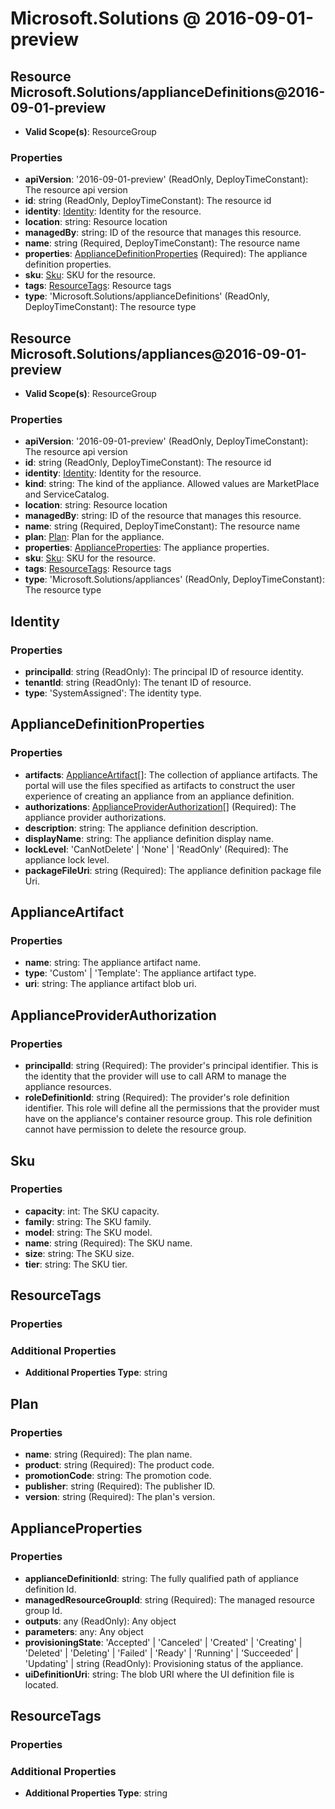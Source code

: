 # Microsoft.Solutions @ 2016-09-01-preview

## Resource Microsoft.Solutions/applianceDefinitions@2016-09-01-preview
* **Valid Scope(s)**: ResourceGroup
### Properties
* **apiVersion**: '2016-09-01-preview' (ReadOnly, DeployTimeConstant): The resource api version
* **id**: string (ReadOnly, DeployTimeConstant): The resource id
* **identity**: [Identity](#identity): Identity for the resource.
* **location**: string: Resource location
* **managedBy**: string: ID of the resource that manages this resource.
* **name**: string (Required, DeployTimeConstant): The resource name
* **properties**: [ApplianceDefinitionProperties](#appliancedefinitionproperties) (Required): The appliance definition properties.
* **sku**: [Sku](#sku): SKU for the resource.
* **tags**: [ResourceTags](#resourcetags): Resource tags
* **type**: 'Microsoft.Solutions/applianceDefinitions' (ReadOnly, DeployTimeConstant): The resource type

## Resource Microsoft.Solutions/appliances@2016-09-01-preview
* **Valid Scope(s)**: ResourceGroup
### Properties
* **apiVersion**: '2016-09-01-preview' (ReadOnly, DeployTimeConstant): The resource api version
* **id**: string (ReadOnly, DeployTimeConstant): The resource id
* **identity**: [Identity](#identity): Identity for the resource.
* **kind**: string: The kind of the appliance. Allowed values are MarketPlace and ServiceCatalog.
* **location**: string: Resource location
* **managedBy**: string: ID of the resource that manages this resource.
* **name**: string (Required, DeployTimeConstant): The resource name
* **plan**: [Plan](#plan): Plan for the appliance.
* **properties**: [ApplianceProperties](#applianceproperties): The appliance properties.
* **sku**: [Sku](#sku): SKU for the resource.
* **tags**: [ResourceTags](#resourcetags): Resource tags
* **type**: 'Microsoft.Solutions/appliances' (ReadOnly, DeployTimeConstant): The resource type

## Identity
### Properties
* **principalId**: string (ReadOnly): The principal ID of resource identity.
* **tenantId**: string (ReadOnly): The tenant ID of resource.
* **type**: 'SystemAssigned': The identity type.

## ApplianceDefinitionProperties
### Properties
* **artifacts**: [ApplianceArtifact](#applianceartifact)[]: The collection of appliance artifacts. The portal will use the files specified as artifacts to construct the user experience of creating an appliance from an appliance definition.
* **authorizations**: [ApplianceProviderAuthorization](#applianceproviderauthorization)[] (Required): The appliance provider authorizations.
* **description**: string: The appliance definition description.
* **displayName**: string: The appliance definition display name.
* **lockLevel**: 'CanNotDelete' | 'None' | 'ReadOnly' (Required): The appliance lock level.
* **packageFileUri**: string (Required): The appliance definition package file Uri.

## ApplianceArtifact
### Properties
* **name**: string: The appliance artifact name.
* **type**: 'Custom' | 'Template': The appliance artifact type.
* **uri**: string: The appliance artifact blob uri.

## ApplianceProviderAuthorization
### Properties
* **principalId**: string (Required): The provider's principal identifier. This is the identity that the provider will use to call ARM to manage the appliance resources.
* **roleDefinitionId**: string (Required): The provider's role definition identifier. This role will define all the permissions that the provider must have on the appliance's container resource group. This role definition cannot have permission to delete the resource group.

## Sku
### Properties
* **capacity**: int: The SKU capacity.
* **family**: string: The SKU family.
* **model**: string: The SKU model.
* **name**: string (Required): The SKU name.
* **size**: string: The SKU size.
* **tier**: string: The SKU tier.

## ResourceTags
### Properties
### Additional Properties
* **Additional Properties Type**: string

## Plan
### Properties
* **name**: string (Required): The plan name.
* **product**: string (Required): The product code.
* **promotionCode**: string: The promotion code.
* **publisher**: string (Required): The publisher ID.
* **version**: string (Required): The plan's version.

## ApplianceProperties
### Properties
* **applianceDefinitionId**: string: The fully qualified path of appliance definition Id.
* **managedResourceGroupId**: string (Required): The managed resource group Id.
* **outputs**: any (ReadOnly): Any object
* **parameters**: any: Any object
* **provisioningState**: 'Accepted' | 'Canceled' | 'Created' | 'Creating' | 'Deleted' | 'Deleting' | 'Failed' | 'Ready' | 'Running' | 'Succeeded' | 'Updating' | string (ReadOnly): Provisioning status of the appliance.
* **uiDefinitionUri**: string: The blob URI where the UI definition file is located.

## ResourceTags
### Properties
### Additional Properties
* **Additional Properties Type**: string

